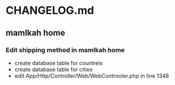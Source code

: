# CHANGELOG.md
## mamlkah home
### Edit shipping method in mamlkah home
- create database table for countreis
- create database table for cities
- edit App/Http/Controller/Web/WebControoler.php in line 1348
